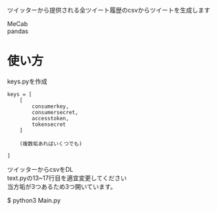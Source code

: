 ツイッターから提供される全ツイート履歴のcsvからツイートを生成します  
  
MeCab  
pandas  

# 使い方
keys.pyを作成  

```
keys = [
    [
        consumerkey,
        consumersecret,
        accesstoken,
        tokensecret
    ]

    (複数垢あればいくつでも)

]
```

ツイッターからcsvをDL  
text.pyの13~17行目を適宜変更してください  
当方垢が3つあるため3つ開いています。  
  
  
$ python3 Main.py